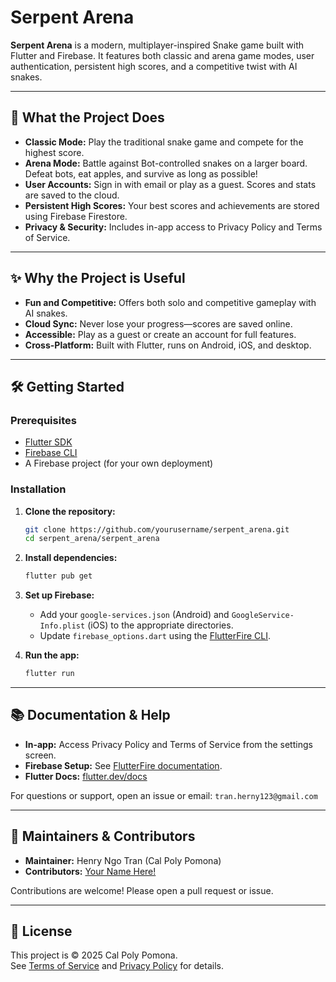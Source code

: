 # Serpent Arena

**Serpent Arena** is a modern, multiplayer-inspired Snake game built with Flutter and Firebase. It features both classic and arena game modes, user authentication, persistent high scores, and a competitive twist with AI snakes.

---

## 🚀 What the Project Does

- **Classic Mode:** Play the traditional snake game and compete for the highest score.
- **Arena Mode:** Battle against Bot-controlled snakes on a larger board. Defeat bots, eat apples, and survive as long as possible!
- **User Accounts:** Sign in with email or play as a guest. Scores and stats are saved to the cloud.
- **Persistent High Scores:** Your best scores and achievements are stored using Firebase Firestore.
- **Privacy & Security:** Includes in-app access to Privacy Policy and Terms of Service.

---

## ✨ Why the Project is Useful

- **Fun and Competitive:** Offers both solo and competitive gameplay with AI snakes.
- **Cloud Sync:** Never lose your progress—scores are saved online.
- **Accessible:** Play as a guest or create an account for full features.
- **Cross-Platform:** Built with Flutter, runs on Android, iOS, and desktop.

---

## 🛠️ Getting Started

### Prerequisites

- [Flutter SDK](https://flutter.dev/docs/get-started/install)
- [Firebase CLI](https://firebase.google.com/docs/cli)
- A Firebase project (for your own deployment)

### Installation

1. **Clone the repository:**
   ```sh
   git clone https://github.com/yourusername/serpent_arena.git
   cd serpent_arena/serpent_arena
   ```

2. **Install dependencies:**
   ```sh
   flutter pub get
   ```

3. **Set up Firebase:**
   - Add your `google-services.json` (Android) and `GoogleService-Info.plist` (iOS) to the appropriate directories.
   - Update `firebase_options.dart` using the [FlutterFire CLI](https://firebase.flutter.dev/docs/cli/).

4. **Run the app:**
   ```sh
   flutter run
   ```

---

## 📚 Documentation & Help

- **In-app:** Access Privacy Policy and Terms of Service from the settings screen.
- **Firebase Setup:** See [FlutterFire documentation](https://firebase.flutter.dev/docs/overview/).
- **Flutter Docs:** [flutter.dev/docs](https://flutter.dev/docs)

For questions or support, open an issue or email: `tran.herny123@gmail.com`

---

## 👥 Maintainers & Contributors

- **Maintainer:** Henry Ngo Tran (Cal Poly Pomona)
- **Contributors:** [Your Name Here!](https://github.com/yourusername/serpent_arena/graphs/contributors)

Contributions are welcome! Please open a pull request or issue.

---

## 📝 License

This project is © 2025 Cal Poly Pomona.  
See [Terms of Service](assets/terms_of_service.md) and [Privacy Policy](assets/privacy_policy.md) for details.

